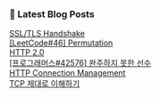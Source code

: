 

### 📕 Latest Blog Posts   

<a href ="https://gilbert9172.tistory.com/47"> SSL/TLS Handshake </a> <br><a href ="https://gilbert9172.tistory.com/46"> [LeetCode#46] Permutation </a> <br><a href ="https://gilbert9172.tistory.com/45"> HTTP 2.0 </a> <br><a href ="https://gilbert9172.tistory.com/44"> [프로그래머스#42576] 완주하지 못한 선수 </a> <br><a href ="https://gilbert9172.tistory.com/43"> HTTP Connection Management </a> <br><a href ="https://gilbert9172.tistory.com/42"> TCP 제대로 이해하기 </a> <br>